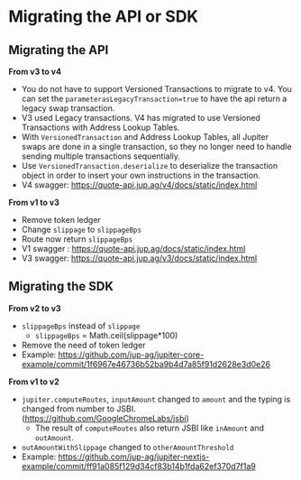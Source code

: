 # Migrating the API or SDK

## Migrating the API

**From v3 to v4**

- You do not have to support Versioned Transactions to migrate to v4.  You can set the `parameterasLegacyTransaction=true` to have the api return a legacy swap transaction.
- V3 used Legacy transactions. V4 has migrated to use Versioned Transactions with Address Lookup Tables.
- With `VersionedTransaction` and Address Lookup Tables, all Jupiter swaps are done in a single transaction, so they no longer need to handle sending multiple transactions sequentially.
- Use `VersionedTransaction.deserialize`  to deserialize the transaction object in order to insert your own instructions in the transaction.
- V4 swagger: https://quote-api.jup.ag/v4/docs/static/index.html

**From v1 to v3**

- Remove token ledger
- Change `slippage` to `slippageBps`
- Route now return `slippageBps`
- V1 swagger : https://quote-api.jup.ag/docs/static/index.html
- V3 swagger: https://quote-api.jup.ag/v3/docs/static/index.html

## Migrating the SDK

**From v2 to v3**

- `slippageBps` instead of `slippage`
    - `slippageBps` = Math.ceil(slippage*100)
- Remove the need of token ledger
- Example: https://github.com/jup-ag/jupiter-core-example/commit/1f6967e46736b52ba9b4d7a85f91d2628e3d0e26

**From v1 to v2**

- `jupiter.computeRoutes`, `inputAmount` changed to `amount` and the typing is changed from number to JSBI. (https://github.com/GoogleChromeLabs/jsbi)
    - The result of `computeRoutes` also return JSBI like `inAmount` and `outAmount`.
- `outAmountWithSlippage` changed to `otherAmountThreshold`
- Example: https://github.com/jup-ag/jupiter-nextjs-example/commit/ff91a085f129d34cf83b14b1fda62ef370d7f1a9